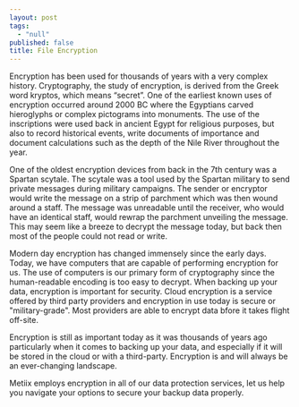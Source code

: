 ```yaml
---
layout: post
tags: 
  - "null"
published: false
title: File Encryption
---
```



Encryption has been used for thousands of years with a very complex history.  Cryptography, the study of encryption, is derived from the Greek word kryptos, which means “secret”.  One of the earliest known uses of encryption occurred around 2000 BC where the Egyptians carved hieroglyphs or complex pictograms into monuments.   The use of the inscriptions were used back in ancient Egypt for religious purposes, but also to record historical events, write documents of importance and document calculations such as the depth of the Nile River throughout the year.

One of the oldest encryption devices from back in the 7th century was a Spartan scytale.  The scytale was a tool used by the Spartan military to send private messages during military campaigns.   The sender or encryptor would write the message on a strip of parchment which was then wound around a staff.  The message was unreadable until the receiver, who would have an identical staff, would rewrap the parchment unveiling the message. This may seem like a breeze to decrypt the message today, but back then most of the people could not read or write.

Modern day encryption has changed immensely since the early days. Today, we have computers that are capable of performing encryption for us. The use of computers is our primary form of cryptography since the human-readable encoding is too easy to decrypt. When backing up your data, encryption is important for security.  Cloud encryption is a service offered by third party providers and encryption in use today is secure or "military-grade". Most providers are able to encrypt data bfore it takes flight off-site.  

 Encryption is still as important today as it was thousands of years ago particularly when it comes to backing up your data, and especially if it will be stored in the cloud or with a third-party.  Encryption is and will always be an ever-changing landscape.
 
 Metiix employs encryption in all of our data protection services, let us help you navigate your options to secure your backup data properly.
